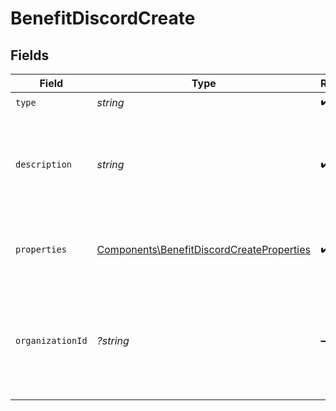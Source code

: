 # BenefitDiscordCreate


## Fields

| Field                                                                                                  | Type                                                                                                   | Required                                                                                               | Description                                                                                            |
| ------------------------------------------------------------------------------------------------------ | ------------------------------------------------------------------------------------------------------ | ------------------------------------------------------------------------------------------------------ | ------------------------------------------------------------------------------------------------------ |
| `type`                                                                                                 | *string*                                                                                               | :heavy_check_mark:                                                                                     | N/A                                                                                                    |
| `description`                                                                                          | *string*                                                                                               | :heavy_check_mark:                                                                                     | The description of the benefit. Will be displayed on products having this benefit.                     |
| `properties`                                                                                           | [Components\BenefitDiscordCreateProperties](../../Models/Components/BenefitDiscordCreateProperties.md) | :heavy_check_mark:                                                                                     | Properties to create a benefit of type `discord`.                                                      |
| `organizationId`                                                                                       | *?string*                                                                                              | :heavy_minus_sign:                                                                                     | The ID of the organization owning the benefit. **Required unless you use an organization token.**      |